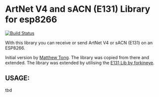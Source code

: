 # ArtNet V4 and sACN (E131) Library for esp8266
[![Build Status](https://travis-ci.com/JonasArnold/ArtNetE131Lib_esp8266.svg?branch=master)](https://travis-ci.com/JonasArnold/ArtNetE131Lib_esp8266)

With this library you can receive or send ArtNet V4 or sACN (E131) on an ESP8266.


Initial version by [Matthew Tong](https://github.com/mtongnz/ESP8266_ArtNetNode_v2/tree/master/libs/espArtnetRDM). The library was copied from there and extended.
The library was extended by utilising the [E131 Lib by forkineye](https://github.com/forkineye/E131).

## USAGE:

tbd
